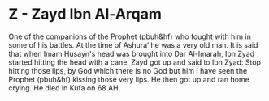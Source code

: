 Z - Zayd Ibn Al-Arqam
=====================

One of the companions of the Prophet (pbuh&hf) who fought with him in
some of his battles. At the time of Ashura’ he was a very old man. It is
said that when Imam Husayn's head was brought into Dar Al-Imarah, Ibn
Zyad started hitting the head with a cane. Zayd got up and said to Ibn
Zyad: Stop hitting those lips, by God which there is no God but him I
have seen the Prophet (pbuh&hf) kissing those very lips. He then got up
and ran home crying. He died in Kufa on 68 AH.


